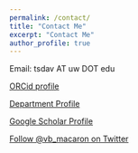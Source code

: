 ```yaml
---
permalink: /contact/
title: "Contact Me"
excerpt: "Contact Me"
author_profile: true
---
```


Email: tsdav AT uw DOT edu

[ORCid profile](https://orcid.org/0000-0002-0681-8204)

[Department Profile](https://geography.washington.edu/people/theodore-davenport)

[Google Scholar Profile](https://scholar.google.com/citations?user=wlBQ19AAAAAJ&hl=en)

<a href="https://twitter.com/vb_macaron?ref_src=twsrc%5Etfw" class="twitter-follow-button" data-show-count="false">Follow @vb_macaron on Twitter</a><script async src="https://platform.twitter.com/widgets.js" charset="utf-8"></script>
